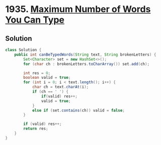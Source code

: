 # 1935. [Maximum Number of Words You Can Type](https://leetcode.com/problems/maximum-number-of-words-you-can-type/description/?envType=daily-question&envId=2025-09-15)

## Solution

```java
class Solution {
    public int canBeTypedWords(String text, String brokenLetters) {
        Set<Character> set = new HashSet<>();
        for (char ch : brokenLetters.toCharArray()) set.add(ch);

        int res = 0;
        boolean valid = true;
        for (int i = 0; i < text.length(); i++) {
            char ch = text.charAt(i);
            if (ch == ' ') {
                if(valid) res++;
                valid = true;
            }
            else if (set.contains(ch)) valid = false;
        }

        if (valid) res++;
        return res;
    }
}
```
